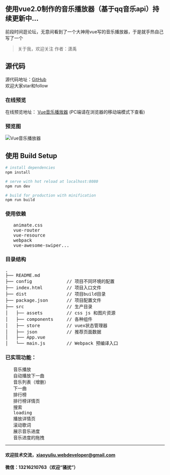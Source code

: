 ## 使用vue2.0制作的音乐播放器（基于qq音乐api）持续更新中...

前段时间逛论坛，无意间看到了一个大神用vue写的音乐播放器，于是就手热自己写了一个

> 关于我，欢迎关注
  作者：潇禹

## 源代码
源代码地址：[GitHub](https://github.com/921227965/vue-musicApp)  
欢迎大家star和follow


### 在线预览
在线预览地址： [Vue音乐播放器](https://lxyisme.github.io) (PC端请在浏览器的移动端模式下查看)

### 预览图
![Vue音乐播放器](https://github.com/921227965/vue-musicApp/blob/master/preview/preview.gif?raw=true)

## 使用 Build Setup

``` bash
# install dependencies
npm install

# serve with hot reload at localhost:8080
npm run dev

# build for production with minification
npm run build

```

### 使用依赖
<pre>
   animate.css
   vue-router
   vue-resource
   webpack
   vue-awesome-swiper...
</pre>
### 目录结构
<pre>
.
├── README.md           
├── config             // 项目不同环境的配置
├── index.html         // 项目入口文件
├── dist               // 项目build目录
├── package.json       // 项目配置文件
├── src                // 生产目录
│   ├── assets         // css js 和图片资源
│   ├── components     // 各种组件
│   ├── store          // vuex状态管理器
│   ├── json           // 推荐页面数据
│   ├── App.vue        
│   └── main.js        // Webpack 预编译入口
</pre>


### 已实现功能：
<pre>
   音乐播放
   自动播放下一曲
   音乐列表（增删）
   下一曲
   排行榜
   排行榜详情页
   搜索
   loading
   播放详情页
   滚动歌词
   展示音乐进度
   音乐进度的拖拽
</pre>
---
#### 欢迎技术交流，xiaoyuliu.webdeveloper@gmail.com
#### 微信：13216210763（欢迎“骚扰”）
